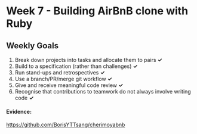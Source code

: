 # Week 7 - Building AirBnB clone with Ruby

## Weekly Goals

1. Break down projects into tasks and allocate them to pairs **✓**
2. Build to a specification (rather than challenges) **✓**
3. Run stand-ups and retrospectives **✓**
4. Use a branch/PR/merge git workflow **✓**
5. Give and receive meaningful code review **✓**
6. Recognise that contributions to teamwork do not always involve writing code **✓**


#### Evidence:
https://github.com/BorisYTTsang/cherimoyabnb
